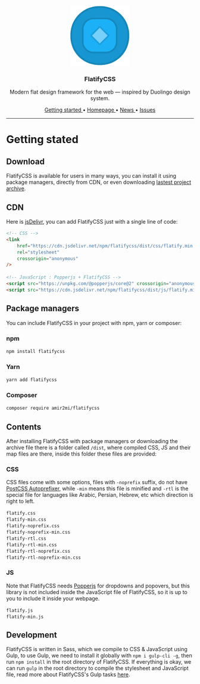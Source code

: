 <p align="center">
  <a target="_blank" href="https://amir2mi.github.io/flatifycss/">
    <img src="https://raw.githubusercontent.com/amir2mi/flatifycss/master/website/static/img/logo.gif" alt="FlatifyCSS" width="160" height="160">
  </a>
</p>

<h3 align="center">FlatifyCSS</h3>

<p align="center">
  Modern flat design framework for the web — inspired by Duolingo design system.
</p>

<p align="center">
  <a target="_blank" href="https://amir2mi.github.io/flatifycss/docs/intro">
    Getting started
  </a> • 
  <a target="_blank" href="https://amir2mi.github.io/flatifycss/">
    Homepage
  </a> • 
  <a target="_blank" href="https://amir2mi.github.io/flatifycss/blog">
    News
  </a> • 
  <a target="_blank" href="https://github.com/amir2mi/flatifycss/issues">
    Issues
  </a>
</p>

<hr>

# Getting stated

## Download

FlatifyCSS is available for users in many ways, you can install it using package managers, directly from CDN, or even downloading [lastest project archive](https://github.com/amir2mi/flatifycss/archive/master.zip).

## CDN

Here is [jsDelivr](https://www.jsdelivr.com/), you can add FlatifyCSS just with a single line of code:

```html
<!-- CSS -->
<link
	href="https://cdn.jsdelivr.net/npm/flatifycss/dist/css/flatify.min.css"
	rel="stylesheet"
	crossorigin="anonymous"
/>

<!-- JavaScript : Popperjs + FlatifyCSS -->
<script src="https://unpkg.com/@popperjs/core@2" crossorigin="anonymous"></script>
<script src="https://cdn.jsdelivr.net/npm/flatifycss/dist/js/flatify.min.js" crossorigin="anonymous"></script>
```

## Package managers

You can include FlatifyCSS in your project with npm, yarn or composer:

### npm

```bash
npm install flatifycss
```

### Yarn

```bash
yarn add flatifycss
```

### Composer

```bash
composer require amir2mi/flatifycss
```

## Contents

After installing FlatifyCSS with package managers or downloading the archive file there is a folder called `/dist`, where compiled CSS, JS and their map files are there, inside this folder these files are provided:

### CSS

CSS files come with some options, files with `-noprefix` suffix, do not have [PostCSS Autoprefixer](https://github.com/postcss/autoprefixer), while `-min` means this file is minified and `-rtl` is the special file for languages like Arabic, Persian, Hebrew, etc which direction is right to left.

`flatify.css`  
`flatify-min.css`  
`flatify-noprefix.css`  
`flatify-noprefix-min.css`  
`flatify-rtl.css`  
`flatify-rtl-min.css`  
`flatify-rtl-noprefix.css`  
`flatify-rtl-noprefix-min.css`

### JS

Note that FlatifyCSS needs [Popperjs](https://popper.js.org/) for dropdowns and popovers, but this library is not included inside the JavaScript file of FlatifyCSS, so it is up to you to include it inside your webpage.

`flatify.js`  
`flatify-min.js`

## Development
FlatifyCSS is written in Sass, which we compile to CSS & JavaScript using Gulp, to use Gulp, we need to install it globally with `npm i gulp-cli -g`, then run `npm install` in the root directory of FlatifyCSS. If everything is okay, we can run `gulp` in the root directory to compile the stylesheet and JavaScript file, read more about FlatifyCSS's Gulp tasks [here](https://amir2mi.github.io/flatifycss/docs/overview/development#gulp).

